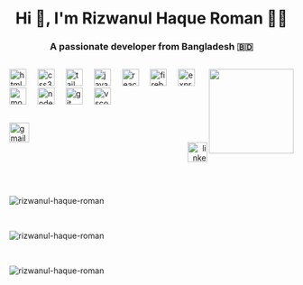 
<h1 align="center">Hi 👋, I'm Rizwanul Haque Roman 🧑‍💻</h1>
<h3 align="center">A passionate developer from Bangladesh 🇧🇩</h3>
<!-- - 🌱 I’m currently learning **JWT, Interceptor, Axios** -->

<!--<p align="left"> <img src="https://komarev.com/ghpvc/?username=rizwanul-haque-roman&label=Profile%20views&color=0e75b6&style=flat" alt="rizwanul-haque-roman" /> </p>-->



##

<img align="right" height="150" src="https://i.giphy.com/media/v1.Y2lkPTc5MGI3NjExeXN5Mjk0YjdhcDV2MWdlZTgwcnRoZHMyZ3Y5anltamN1b3JydjE2dSZlcD12MV9pbnRlcm5hbF9naWZfYnlfaWQmY3Q9Zw/iIqmM5tTjmpOB9mpbn/giphy.gif"  />

###

<div align="left">
  <img src="https://cdn.jsdelivr.net/gh/devicons/devicon/icons/html5/html5-original.svg" height="30" alt="html5 logo"  />
  <img width="12" />
  <img src="https://cdn.jsdelivr.net/gh/devicons/devicon/icons/css3/css3-original.svg" height="30" alt="css3 logo"  />
  <img width="12" />
  <img src="https://cdn.jsdelivr.net/gh/devicons/devicon/icons/tailwindcss/tailwindcss-original-wordmark.svg" height="30" alt="tailwindcss logo"  />
  <img width="12" />
  <img src="https://cdn.jsdelivr.net/gh/devicons/devicon/icons/javascript/javascript-original.svg" height="30" alt="javascript logo"  />
  <img width="12" />
  <img src="https://cdn.jsdelivr.net/gh/devicons/devicon/icons/react/react-original.svg" height="30" alt="react logo"  />
  <img width="12" />
  <img src="https://cdn.jsdelivr.net/gh/devicons/devicon/icons/firebase/firebase-plain.svg" height="30" alt="firebase logo"  />
  <img width="12" />
  <img src="https://cdn.jsdelivr.net/gh/devicons/devicon/icons/express/express-original.svg" height="30" alt="express logo"  />
  <img width="12" />
  <img src="https://cdn.jsdelivr.net/gh/devicons/devicon/icons/mongodb/mongodb-original.svg" height="30" alt="mongodb logo"  />
  <img width="12" />
  <img src="https://cdn.jsdelivr.net/gh/devicons/devicon/icons/nodejs/nodejs-original.svg" height="30" alt="nodejs logo"  />
  <img width="12" />
  <img src="https://cdn.jsdelivr.net/gh/devicons/devicon/icons/git/git-original.svg" height="30" alt="git logo"  />
  <img width="12" />
  <img src="https://cdn.jsdelivr.net/gh/devicons/devicon/icons/vscode/vscode-original.svg" height="30" alt="vscode logo"  />
</div>

##

<div align="left">
  <a href="dev.rizwanul@gmail.com" target="_blank">
    <img src="https://img.shields.io/static/v1?message=Gmail&logo=gmail&label=&color=D14836&logoColor=black&labelColor=&style=for-the-badge" height="35" alt="gmail logo"  />
  </a>
  </div>
  <div align="right">
  <a href="https://www.linkedin.com/in/rizwanul-haque-roman/" target="_blank">
    <img src="https://img.shields.io/static/v1?message=LinkedIn&logo=linkedin&label=&color=0077B5&logoColor=black&labelColor=&style=for-the-badge" height="35" alt="linkedin logo"  />
  </a>
</div>

##

</br>
<p><img align="center" src="https://github-readme-stats.vercel.app/api/top-langs?username=rizwanul-haque-roman&show_icons=true&locale=en&layout=compact" alt="rizwanul-haque-roman" /></p>
</br>
<p><img align="center" src="https://github-readme-stats.vercel.app/api?username=rizwanul-haque-roman&show_icons=true&locale=en" alt="rizwanul-haque-roman" /></p>
</br>
<p><img align="center" src="https://github-readme-streak-stats.herokuapp.com/?user=rizwanul-haque-roman&" alt="rizwanul-haque-roman" /></p>
